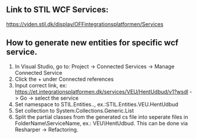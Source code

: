 ## Link to STIL WCF Services:
https://viden.stil.dk/display/OFFintegrationsplatformen/Services

## How to generate new entities for specific wcf service.
1) In Visual Studio, go to: Project -> Connected Services -> Manage Connected Service
2) Click the + under Connected references
3) Input correct link, ex: https://et.integrationsplatformen.dk/services/VEU/HentUdbud/v1?wsdl -> Go -> select the service
4) Set namespace to STIL.Entities.<FolderName>.<ServiceName>, ex.:STIL.Entities.VEU.HentUdbud
5) Set collection to System.Collections.Generic.List
6) Split the partial classes from the generated cs file into seperate files in FolderName\ServiceName, ex.: VEU\HentUdbud. This can be done via Resharper -> Refactoring.


